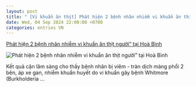 ```yaml
---
layout: post
title: " [Vi khuẩn ăn thịt] Phát hiện 2 bệnh nhân nhiễm vi khuẩn ăn thịt người” tại Hoà Bình"
date: Wed, 04 Sep 2024 22:00:00 +0700
categories: entries VN
---
```

[Phát hiện 2 bệnh nhân nhiễm vi khuẩn ăn thịt người” tại Hoà Bình](https://thanhtra.com.vn/xa-hoi/y-te/phat-hien-2-benh-nhan-nhiem-vi-khuan-an-thit-nguoi-tai-hoa-binh-230594.html)

![Phát hiện 2 bệnh nhân nhiễm vi khuẩn ăn thịt người” tại Hoà Bình](https://thanhtra.com.vn/data/images/0/2024/09/04/trankien/3-149.jpg?w=800)

Kết quả cận lâm sàng cho thấy bệnh nhân bị viêm - tràn dịch màng phổi 2 bên, áp xe gan, nhiễm khuẩn huyết do vi khuẩn gây bệnh Whitmore (Burkholderia ...

